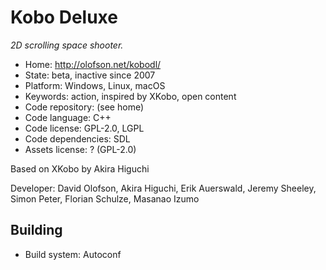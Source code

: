 # Kobo Deluxe

_2D scrolling space shooter._

- Home: http://olofson.net/kobodl/
- State: beta, inactive since 2007
- Platform: Windows, Linux, macOS
- Keywords: action, inspired by XKobo, open content
- Code repository: (see home)
- Code language: C++
- Code license: GPL-2.0, LGPL
- Code dependencies: SDL
- Assets license: ? (GPL-2.0)

Based on XKobo by Akira Higuchi

Developer: David Olofson, Akira Higuchi, Erik Auerswald, Jeremy Sheeley, Simon Peter, Florian Schulze, Masanao Izumo

## Building

- Build system: Autoconf